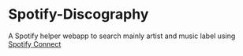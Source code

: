 # Spotify-Discography

A Spotify helper webapp to search mainly artist and music label using [Spotify Connect](https://developer.spotify.com/documentation/web-api/guides/using-connect-web-api/)
